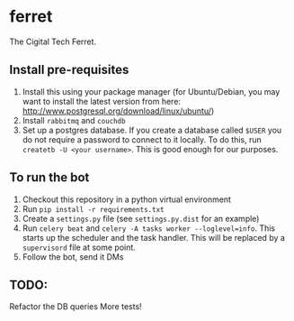 # ferret

The Cigital Tech Ferret.


## Install pre-requisites
1. Install this using your package manager (for Ubuntu/Debian, you may want to install the latest version from here: http://www.postgresql.org/download/linux/ubuntu/)
2. Install `rabbitmq` and `couchdb`
3. Set up a postgres database. If you create a database called `$USER` you do not require a password to connect to it locally. To do this, run `createtb -U <your username>`. This is good enough for our purposes.


## To run the bot
1. Checkout this repository in a python virtual environment
2. Run `pip install -r requirements.txt`
2. Create a `settings.py` file (see `settings.py.dist` for an example)
4. Run `celery beat` and `celery -A tasks worker --loglevel=info`. This starts up the scheduler and the task handler. This will be replaced by a `supervisord` file at some point.
5. Follow the bot, send it DMs

## TODO:
Refactor the DB queries
More tests!
